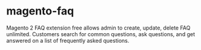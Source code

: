 # magento-faq
Magento 2 FAQ extension free allows admin to create, update, delete FAQ unlimited. Customers search for common questions, ask questions, and get answered on a list of frequently asked questions.
